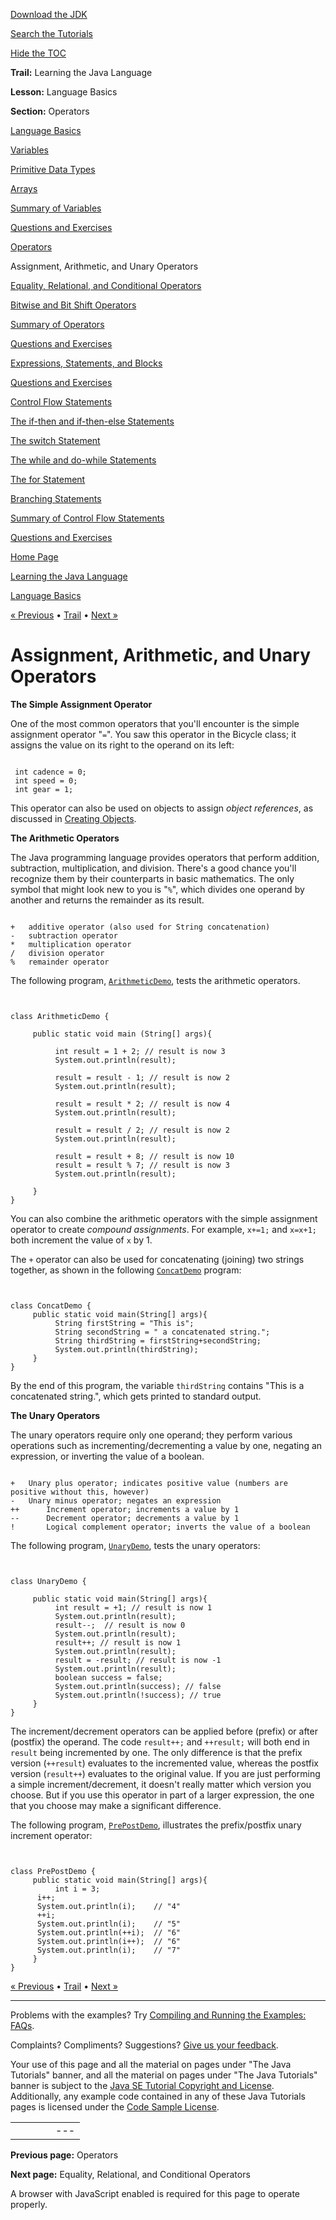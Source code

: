 [Download
the JDK](http://java.sun.com/javase/6/download.jsp)
  
[Search the
Tutorials](../../search.html)
  
[Hide the TOC](javascript:toggleLeft())

**Trail:** Learning the Java Language
  
**Lesson:** Language Basics
  
**Section:** Operators

[Language Basics](index.html)

[Variables](variables.html)

[Primitive Data Types](datatypes.html)

[Arrays](arrays.html)

[Summary of Variables](variablesummary.html)

[Questions and Exercises](QandE/questions_variables.html)

[Operators](operators.html)

Assignment, Arithmetic, and Unary Operators

[Equality, Relational, and Conditional Operators](op2.html)

[Bitwise and Bit Shift Operators](op3.html)

[Summary of Operators](opsummary.html)

[Questions and Exercises](QandE/questions_operators.html)

[Expressions, Statements, and Blocks](expressions.html)

[Questions and Exercises](QandE/questions_expressions.html)

[Control Flow Statements](flow.html)

[The if-then and if-then-else Statements](if.html)

[The switch Statement](switch.html)

[The while and do-while Statements](while.html)

[The for Statement](for.html)

[Branching Statements](branch.html)

[Summary of Control Flow Statements](flowsummary.html)

[Questions and Exercises](QandE/questions_flow.html)

[Home Page](../../index.html)
>
[Learning the Java Language](../index.html)
>
[Language Basics](index.html)

[« Previous](operators.html) • [Trail](../TOC.html) • [Next »](op2.html)

# Assignment, Arithmetic, and Unary Operators

**The Simple Assignment Operator**

One of the most common operators that you'll encounter
is the simple assignment operator "`=`".
You saw this operator in the Bicycle class; it assigns the
value on its right to the operand on its left:

```

 int cadence = 0;
 int speed = 0;
 int gear = 1;

```

This operator can also be used on objects to assign
*object references*, as discussed in
[Creating Objects](../javaOO/objectcreation.html).

**The Arithmetic Operators**

The Java programming language provides operators that perform
addition, subtraction, multiplication, and division.
There's a good chance you'll recognize them by their counterparts
in basic mathematics.
The only symbol that might look new to you is "`%`", which divides one operand by another and returns
the remainder as its result.

```

+ 	additive operator (also used for String concatenation)
- 	subtraction operator
*	multiplication operator
/ 	division operator
%	remainder operator

```

The following program,
[`ArithmeticDemo`](examples/ArithmeticDemo.java),
tests the arithmetic operators.

```


class ArithmeticDemo {

     public static void main (String[] args){
          
          int result = 1 + 2; // result is now 3
          System.out.println(result);

          result = result - 1; // result is now 2
          System.out.println(result);

          result = result * 2; // result is now 4
          System.out.println(result);

          result = result / 2; // result is now 2
          System.out.println(result);

          result = result + 8; // result is now 10
          result = result % 7; // result is now 3
          System.out.println(result);

     }
}

```

You can also combine the arithmetic operators with the simple assignment operator
to create *compound assignments*.
For example, `x+=1;` and `x=x+1;` both increment the value
of `x` by 1.

The `+` operator can also be used for concatenating (joining)
two strings together, as shown in the following
[`ConcatDemo`](examples/ConcatDemo.java) program:

```


class ConcatDemo {
     public static void main(String[] args){
          String firstString = "This is";
          String secondString = " a concatenated string.";
          String thirdString = firstString+secondString;
          System.out.println(thirdString);
     }
}

```

By the end of this program, the variable `thirdString`
contains "This is a concatenated string.", which gets printed to standard output.

**The Unary Operators**

The unary operators require only one
operand; they perform various operations such as
incrementing/decrementing a value by one,
negating an expression, or inverting the value of a boolean.

```

+ 	Unary plus operator; indicates positive value (numbers are positive without this, however)
- 	Unary minus operator; negates an expression
++  	Increment operator; increments a value by 1
--    	Decrement operator; decrements a value by 1
!     	Logical complement operator; inverts the value of a boolean

```

The following program,
[`UnaryDemo`](examples/UnaryDemo.java), tests the unary operators:

```


class UnaryDemo {

     public static void main(String[] args){
          int result = +1; // result is now 1
          System.out.println(result);
          result--;  // result is now 0
          System.out.println(result);
          result++; // result is now 1 
          System.out.println(result);
          result = -result; // result is now -1
          System.out.println(result);
          boolean success = false;
          System.out.println(success); // false
          System.out.println(!success); // true
     }
}

```

The increment/decrement operators can be applied before (prefix)
or after (postfix) the operand.
The code `result++;` and `++result;` will both
end in `result` being incremented by one. The only difference is that
the prefix version (`++result`) evaluates to the incremented value,
whereas the postfix version (`result++`)
evaluates to the original value. If you are just
performing a simple increment/decrement, it doesn't really matter which version you choose. But if
you use this operator in part of a larger expression, the one that you choose may make a
significant difference.

The following program,
[`PrePostDemo`](examples/PrePostDemo.java), illustrates the prefix/postfix unary increment operator:

```


class PrePostDemo {
     public static void main(String[] args){
          int i = 3;
	  i++;
	  System.out.println(i);	// "4"
	  ++i;			   
	  System.out.println(i);	// "5"
	  System.out.println(++i);	// "6"
	  System.out.println(i++);	// "6"
	  System.out.println(i);	// "7"
     }
}

```

[« Previous](operators.html)
•
[Trail](../TOC.html)
•
[Next »](op2.html)

---

Problems with the examples? Try [Compiling and Running
the Examples: FAQs](../../information/run-examples.html).
  
Complaints? Compliments? Suggestions? [Give
us your feedback](http://download.oracle.com/javase/feedback.html).

Your use of this page and all the material on pages under "The Java Tutorials" banner,
and all the material on pages under "The Java Tutorials" banner is subject to the [Java SE Tutorial Copyright
and License](../../information/license.html).
Additionally, any example code contained in any of these Java
Tutorials pages is licensed under the
[Code
Sample License](http://developers.sun.com/license/berkeley_license.html).

|  |  |  |  |  |
| --- | --- | --- | --- | --- |
| |  |  | | --- | --- | | duke image | Oracle logo | | [About Oracle](http://www.oracle.com/us/corporate/index.html) | [Oracle Technology Network](http://www.oracle.com/technology/index.html) | [Terms of Service](https://www.samplecode.oracle.com/servlets/CompulsoryClickThrough?type=TermsOfService) | Copyright © 1995, 2011 Oracle and/or its affiliates. All rights reserved. |

**Previous page:** Operators
  
**Next page:** Equality, Relational, and Conditional Operators




A browser with JavaScript enabled is required for this page to operate properly.